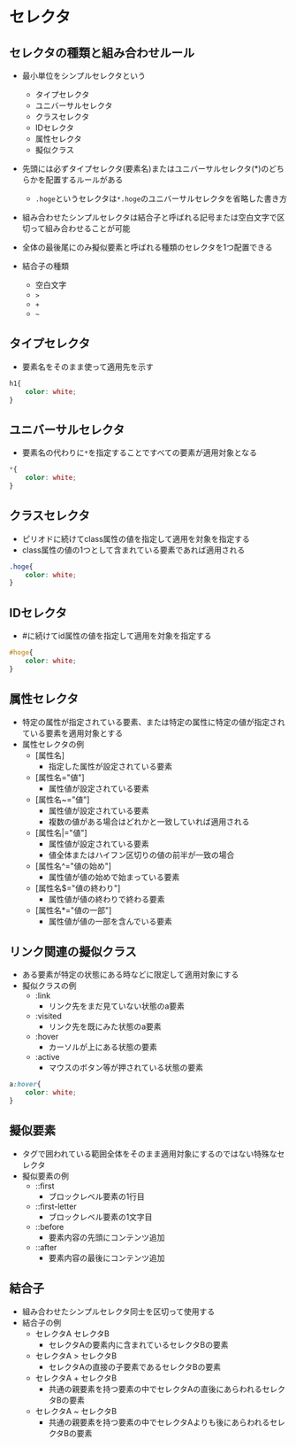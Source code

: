 # セレクタ

## セレクタの種類と組み合わせルール

- 最小単位をシンプルセレクタという
    - タイプセレクタ
    - ユニバーサルセレクタ
    - クラスセレクタ
    - IDセレクタ
    - 属性セレクタ
    - 擬似クラス

- 先頭には必ずタイプセレクタ(要素名)またはユニバーサルセレクタ(*)のどちらかを配置するルールがある
    - `.hoge`というセレクタは`*.hoge`のユニバーサルセレクタを省略した書き方
- 組み合わせたシンプルセレクタは結合子と呼ばれる記号または空白文字で区切って組み合わせることが可能
- 全体の最後尾にのみ擬似要素と呼ばれる種類のセレクタを1つ配置できる

- 結合子の種類
    - 空白文字
    - `>`
    - `+`
    - `~`

## タイプセレクタ

- 要素名をそのまま使って適用先を示す

```css
h1{
    color: white;
}
```

## ユニバーサルセレクタ

- 要素名の代わりに`*`を指定することですべての要素が適用対象となる

```css
*{
    color: white;
}
```

## クラスセレクタ

- ピリオドに続けてclass属性の値を指定して適用を対象を指定する
- class属性の値の1つとして含まれている要素であれば適用される

```css
.hoge{
    color: white;
}
```

## IDセレクタ

- #に続けてid属性の値を指定して適用を対象を指定する

```css
#hoge{
    color: white;
}
```

## 属性セレクタ

- 特定の属性が指定されている要素、または特定の属性に特定の値が指定されている要素を適用対象とする
- 属性セレクタの例
    - [属性名]
        - 指定した属性が設定されている要素
    - [属性名="値"]
        - 属性値が設定されている要素
    - [属性名~="値"]
        - 属性値が設定されている要素
        - 複数の値がある場合はどれかと一致していれば適用される
    - [属性名|="値"]
        - 属性値が設定されている要素
        - 値全体またはハイフン区切りの値の前半が一致の場合
    - [属性名^="値の始め"]
        - 属性値が値の始めで始まっている要素
    - [属性名$="値の終わり"]
        - 属性値が値の終わりで終わる要素
    - [属性名*="値の一部"]
        - 属性値が値の一部を含んでいる要素

## リンク関連の擬似クラス

- ある要素が特定の状態にある時などに限定して適用対象にする
- 擬似クラスの例
    - :link
        - リンク先をまだ見ていない状態のa要素
    - :visited
        - リンク先を既にみた状態のa要素
    - :hover
        - カーソルが上にある状態の要素
    - :active
        - マウスのボタン等が押されている状態の要素

```css
a:hover{
    color: white;
}
```

## 擬似要素

- タグで囲われている範囲全体をそのまま適用対象にするのではない特殊なセレクタ
- 擬似要素の例
    - ::first
        - ブロックレベル要素の1行目
    - ::first-letter
        - ブロックレベル要素の1文字目
    - ::before
        - 要素内容の先頭にコンテンツ追加
    - ::after
        - 要素内容の最後にコンテンツ追加

## 結合子

- 組み合わせたシンプルセレクタ同士を区切って使用する
- 結合子の例
    - セレクタA セレクタB
        - セレクタAの要素内に含まれているセレクタBの要素
    - セレクタA > セレクタB
        - セレクタAの直接の子要素であるセレクタBの要素
    - セレクタA + セレクタB
        - 共通の親要素を持つ要素の中でセレクタAの直後にあらわれるセレクタBの要素
    - セレクタA ~ セレクタB
        - 共通の親要素を持つ要素の中でセレクタAよりも後にあらわれるセレクタBの要素